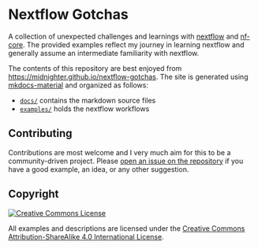 # Nextflow Gotchas

A collection of unexpected challenges and learnings with [nextflow](https://nextflow.io/) and [nf-core](https://nf-co.re/). The provided examples reflect my journey in learning nextflow and generally assume an intermediate familiarity with nextflow.

The contents of this repository are best enjoyed from https://midnighter.github.io/nextflow-gotchas. The site is generated using [mkdocs-material](https://squidfunk.github.io/mkdocs-material/) and organized as follows:

* [`docs/`](docs/) contains the markdown source files
* [`examples/`](examples/) holds the nextflow workflows

## Contributing

Contributions are most welcome and I very much aim for this to be a community-driven project. Please [open an issue on the repository](https://github.com/Midnighter/nextflow-gotchas/issues) if you have a good example, an idea, or any other suggestion.

## Copyright

<a rel="license" href="http://creativecommons.org/licenses/by-sa/4.0/"><img alt="Creative Commons License" style="border-width:0" src="https://i.creativecommons.org/l/by-sa/4.0/88x31.png" /></a>

All examples and descriptions are licensed under the <a rel="license" href="http://creativecommons.org/licenses/by-sa/4.0/">Creative Commons Attribution-ShareAlike 4.0 International License</a>.
